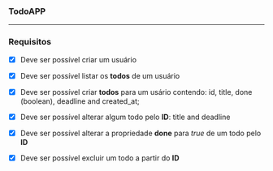 ### TodoAPP

---

### Requisitos

- [x] Deve ser possível criar um usuário
- [x] Deve ser possível listar os **todos** de um usuário
- [x] Deve ser possível criar **todos** para um usário contendo:
      id, title, done (boolean), deadline and created_at;
- [x] Deve ser possível alterar algum todo pelo **ID**: title and deadline
- [x] Deve ser possível alterar a propriedade **done** para _true_ de um todo pelo **ID**
- [x] Deve ser possível excluir um todo a partir do **ID**

